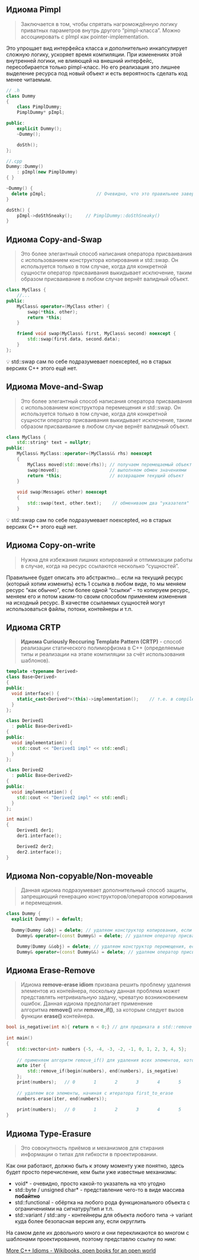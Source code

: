 ## Идиома Pimpl

> Заключается в том, чтобы спрятать нагромождённую логику приватных параметров внутрь другого “pimpl-класса”. Можно ассоциировать с pImpl как pointer-implementation.
> 

Это упрощает вид интерфейса класса и дополнительно инкапсулирует сложную логику, ускоряет время компиляции. При изменениях этой внутренней логики, не влияющей на внешний интерфейс, пересобирается только pimpl-класс. Но его реализация это лишнее выделение ресурса под новый объект и есть вероятность сделать код менее читаемым.

```cpp
// .h
class Dummy
{
	class PimplDummy;
	PimplDummy* pImpl;

public:
	explicit Dummy();
	~Dummy();

	doSth();
};

```

```cpp
//.cpp
Dummy::Dummy()
    : pImpl(new PimplDummy)
{ }

~Dummy() {
  delete pImpl;                   // Очевидно, что это правильнее завернуть с unique ptr
}

doSth() {
	pImpl->doSthSneaky();     // PimplDummy::doSthSneaky()
}
```

## Идиома Copy-and-Swap

> Это более элегантный способ написания оператора присваивания с использованием конструктора копирования и std::swap. Он используется только в том случае, когда для конкретной сущности оператор присваивания выкидывает исключение, таким образом присваивание в любом случае вернёт валидный объект.
> 

```cpp
class MyClass {
	//...
public:
	MyClass& operator=(MyClass other) {
		swap(*this, other);
		return *this;
	}

	friend void swap(MyClass& first, MyClass& second) noexcept {
		std::swap(first.data, second.data);
	}
};
```

💡 std::swap сам по себе подразумевает noexcepted, но в старых версиях С++ этого ещё нет.


## Идиома Move-and-Swap

> Это более элегантный способ написания оператора присваивания с использованием конструктора перемещения и std::swap. Он используется только в том случае, когда для конкретной сущности оператор присваивания выкидывает исключение, таким образом присваивание в любом случае вернёт валидный объект.
> 

```cpp
class MyClass {
	std::string* text = nullptr;
public: 
	MyClass& MyClass::operator=(MyClass&& rhs) noexcept
	{
	    MyClass moved(std::move(rhs)); // получаем перемещаемый объект
	    swap(moved);                   // выполняем обмен значениями
	    return *this;                  // возвращаем текущий объект
	}
	
	void swap(Message& other) noexcept
	{
	    std::swap(text, other.text);    // обмениваем два "указателя"
	}
```

💡 std::swap сам по себе подразумевает noexcepted, но в старых версиях С++ этого ещё нет.

## Идиома Copy-on-write

> Нужна для избежания лишних копирований и отпимизации работы в случае, когда на ресурс ссылаются несколько “сущностей”.

Правильнее будет описать это абстрактно… если на текущий ресурс (который хотим изменить) есть 1 ссылка в любом виде, то мы меняем ресурс “как обычно”, если более одной “ссылки” - то копируем ресурс, меняем его и потом каким-то своим способом применяем изменения на исходный ресурс. В качестве ссылаемых сущностей могут использоваться файлы, потоки, контейнеры и т.п.

## Идиома CRTP

> **Идиома Curiously Reccuring Template Pattern (CRTP)** - способ реализации статического полиморфизма в С++ (определяемые типы и реализации на этапе компиляции за счёт использования шаблонов).

```cpp
template <typename Derived>
class Base<Derived>
{
public:
  void interface() {
    static_cast<Derived*>(this)->implementation();    // т.е. в compile-time знаем наследника, можем вызвать его метод в родителе (такое невозможно в обычном наследовании)
  }
};

class Derived1
  : public Base<Derived1>
{
public: 
  void implementation() {
    std::cout << "Derived1 impl" << std::endl;
  }
};

class Derived2
  : public Base<Derived2>
{
public: 
  void implementation() {
    std::cout << "Derived2 impl" << std::endl;
  }
};

int main()
{
	Derived1 der1;
	der1.interface();

	Derived2 der2;
	der2.interface();
}
```

## Идиома Non-copyable/Non-moveable

> Данная идиома подразумевает дополнительный способ защиты, запрещающий генерацию конструкторов/операторов копирования и перемещения.
> 

```cpp
class Dummy {
  explicit Dummy() = default;
  
  Dummy(Dummy &obj) = delete; // удаляем конструктор копирования, если он сгенерировался
	Dummy& operator=(const Dummy&) = delete; // удаляем оператор присваивания через копию, если он сгенерировался

	Dummy(Dummy &&obj) = delete; // удаляем конструктор перемещения, если он сгенерировался
	Dummy& operator=(const Dummy&&) = delete; // удаляем оператор присваивания через перемещение, если он сгенерировался

```

## Идиома Erase-Remove

> Идиома **remove-erase idiom** призвана решить проблему удаления элементов из контейнера, поскольку данная проблема может представлять нетривиальную задачу, чреватую возникновением ошибок. Данная идиома предполагает применение алгоритма **remove()** или **remove_if()**, за которым следует вызов функции **erase()** контейнера.
> 

```cpp
bool is_negative(int n){ return n < 0;} // для предиката в std::remove
 
int main()
{
    std::vector<int> numbers {-5, -4, -3, -2, -1, 0, 1, 2, 3, 4, 5};  
 
    // применяем алгоритм remove_if() для удаления всех элементов, которые не соответствуют условию
    auto iter {
        std::remove_if(begin(numbers), end(numbers), is_negative)
    };
    print(numbers);   // 0       1       2       3       4       5       1       2       3       4       5
 
    // удаляем все элементы, начиная с итератора first_to_erase
    numbers.erase(iter, end(numbers));
 
    print(numbers);   // 0       1       2       3       4       5
}
```

## Идиома Type-Erasure

> Это совокупность приёмов и механизмов для стирания информации о типах для гибкости в проектировании.

Как они работают, должно быть к этому моменту уже понятно, здесь будет просто перечисление, кем были уже известные механизмы:

- void* - очевидно, просто какой-то указатель на что угодно
- std::byte / unsigned char* - представление чего-то в виде массива **побайтно**
- std::functional - обёртка на любого рода функционального объекта с ограничениями на сигнатуру/тип и т.п.
- std::variant / std::any - контейнеры для объекта любого типа → variant куда более безопасная версия any, если округлить

На самом деле их довольного много и они перекликаются во многом с шаблонами проектирования, поэтому представлю ссылку по ним:

[More C++ Idioms - Wikibooks, open books for an open world](https://en.wikibooks.org/wiki/More_C++_Idioms)
